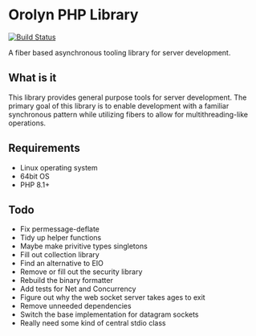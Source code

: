 Orolyn PHP Library
==================

[![Build Status](https://travis-ci.org/orolyn/orolyn.svg?branch=master)](https://travis-ci.org/orolyn/orolyn)

A fiber based asynchronous tooling library for server development.

What is it
----------

This library provides general purpose tools for server development. The primary goal of this library is to enable
development with a familiar synchronous pattern while utilizing fibers to allow for multithreading-like operations.

Requirements
------------

- Linux operating system
- 64bit OS
- PHP 8.1+

Todo
----

- Fix permessage-deflate
- Tidy up helper functions
- Maybe make privitive types singletons
- Fill out collection library
- Find an alternative to EIO
- Remove or fill out the security library
- Rebuild the binary formatter
- Add tests for Net and Concurrency
- Figure out why the web socket server takes ages to exit
- Remove unneeded dependencies
- Switch the base implementation for datagram sockets
- Really need some kind of central stdio class
